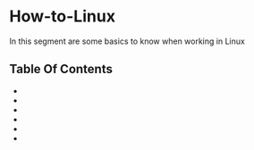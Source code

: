 # How-to-Linux
<p> In this segment are some basics to know when working in Linux</p>
<h2>Table Of Contents</h2>
<ul>
  <li></li>
  <li></li>
  <li></li>
  <li></li>
  <li></li>
  <li></li>
</ul>
